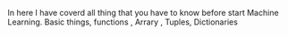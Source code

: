 In here I have coverd all thing that you have to know before start Machine Learning. Basic things, functions , Arrary , Tuples, Dictionaries
